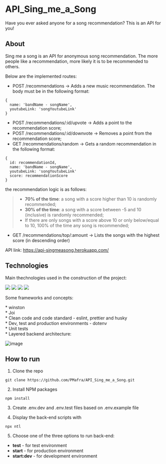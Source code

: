 # API_Sing_me_a_Song

Have you ever asked anyone for a song recommendation? This is an API for you!

## About

Sing me a song is an API for anonymous song recommendation. The more people like a recommendation, more likely it is to be recommended to others.

Below are the implemented routes:

- POST /recommendations -> Adds a new music recommendation. The body must be in the following format:
```
{
  name: 'bandName - songName',
  youtubeLink: 'songYoutubeLink'
}
```
- POST /recommendations/:id/upvote -> Adds a point to the recommendation score;
- POST /recommendations/:id/downvote -> Removes a point from the recommendation score;
- GET /recommendations/random -> Gets a random recommendation in the following format:
```
{
  id: recommendationId,
  name: 'bandName - songName',
  youtubeLink: 'songYoutubeLink'
  score: recommendationScore
}
```
the recommendation logic is as follows:
> * **70% of the time**: a song with a score higher than 10 is randomly recommended;
> * **30% of the time**: a song with a score between -5 and 10 (inclusive) is randomly recommended;
> * If there are only songs with a score above 10 or only below/equal to 10, 100% of the time any song is recommended;
- GET /recommendations/top/:amount -> Lists the songs with the highest score (in descending order)

API link: https://api-singmeasong.herokuapp.com/

## Technologies
Main thechnologies used in the construction of the project:<br>
<p>
  <img src="https://img.shields.io/badge/-Nodejs-green?style=for-the-badge" />
  <img src="https://img.shields.io/badge/-Express-green?style=for-the-badge" />
  <img src="https://img.shields.io/badge/-PostgreSQL-green?style=for-the-badge" />
  <img src="https://img.shields.io/badge/-Jest-green?style=for-the-badge" />
</p>

Some frameworks and concepts:
<p>
* winston </br>
* Joi </br>
* Clean code and code standard - eslint, prettier and husky </br>
* Dev, test and production environments - dotenv </br>
* Unit tests </br>
* Layered backend architecture: </br>

![image](https://user-images.githubusercontent.com/84607762/144894965-bcd07d0d-fec4-4985-93dd-a0e16086b929.png)


</p>

## How to run

1. Clone the repo
```
git clone https://github.com/PMafra/API_Sing_me_a_Song.git
```
2. Install NPM packages
```
npm install
```

3. Create .env.dev and .env.test files based on .env.example file

4. Display the back-end scripts with
```
npx ntl
```
5. Choose one of the three options to run back-end:
* **test** - for test environment
* **start** - for production environment
* **start:dev** - for development environment
